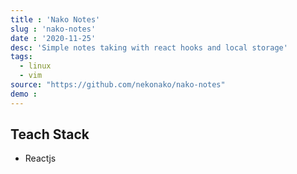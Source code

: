 ```yaml
---
title : 'Nako Notes'
slug : 'nako-notes'
date : '2020-11-25'
desc: 'Simple notes taking with react hooks and local storage'
tags:
  - linux
  - vim
source: "https://github.com/nekonako/nako-notes"
demo :
---
```


## Teach Stack
- Reactjs
